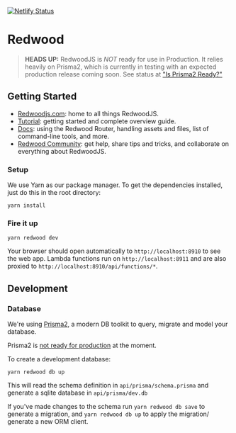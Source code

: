 [![Netlify Status](https://api.netlify.com/api/v1/badges/d2806dc7-6109-41bf-a9e8-48381b9918c0/deploy-status)](https://app.netlify.com/sites/features-dashboard/deploys)

# Redwood
>**HEADS UP:** RedwoodJS is _NOT_ ready for use in Production. It relies heavily on Prisma2, which is currently in testing with an expected production release coming soon. See status at ["Is Prisma2 Ready?"](https://isprisma2ready.com)

## Getting Started
- [Redwoodjs.com](https://redwoodjs.com): home to all things RedwoodJS.
- [Tutorial](https://redwoodjs.com/tutorial/welcome-to-redwood): getting started and complete overview guide.
- [Docs](https://redwoodjs.com/docs/introduction): using the Redwood Router, handling assets and files, list of command-line tools, and more.
- [Redwood Community](https://community.redwoodjs.com): get help, share tips and tricks, and collaborate on everything about RedwoodJS.

### Setup

We use Yarn as our package manager. To get the dependencies installed, just do this in the root directory:

```terminal
yarn install
```

### Fire it up

```terminal
yarn redwood dev
```

Your browser should open automatically to `http://localhost:8910` to see the web app. Lambda functions run on `http://localhost:8911` and are also proxied to `http://localhost:8910/api/functions/*`.

## Development

### Database

We're using [Prisma2](https://github.com/prisma/prisma2), a modern DB toolkit to query, migrate and model your database.

Prisma2 is [not ready for production](https://isprisma2ready.com) at the moment.

To create a development database:

```terminal
yarn redwood db up
```

This will read the schema definition in `api/prisma/schema.prisma` and generate a sqlite database in `api/prisma/dev.db`

If you've made changes to the schema run `yarn redwood db save` to generate a migration, and `yarn redwood db up` to apply the migration/ generate a new ORM client.
